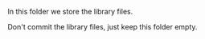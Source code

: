 In this folder we store the library files.

Don't commit the library files, just keep this folder empty.